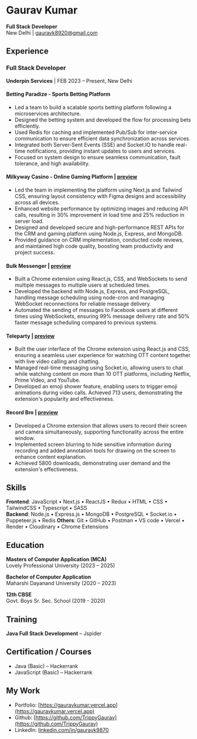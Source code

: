 
# Gaurav Kumar
**Full Stack Developer**  
New Delhi | gauravk8920@gmail.com  

## Experience

### Full Stack Developer  
**Underpin Services** | FEB 2023 – Present, New Delhi  

#### Betting Paradize - Sports Betting Platform
- Led a team to build a scalable sports betting platform following a microservices architecture.
- Designed the betting system and developed the flow for processing bets efficiently.
- Used Redis for caching and implemented Pub/Sub for inter-service communication to ensure efficient data synchronization across services.
- Integrated both Server-Sent Events (SSE) and Socket.IO to handle real-time notifications, providing instant updates to users and services.
- Focused on system design to ensure seamless communication, fault tolerance, and high availability.

#### Milkyway Casino - Online Gaming Platform | [preview](https://www.milkyway-casino.com)
- Led the team in implementing the platform using Next.js and Tailwind CSS, ensuring layout consistency with Figma designs and accessibility across all devices.
- Enhanced website performance by optimizing images and reducing API calls, resulting in 30% improvement in load time and 25% reduction in server load.
- Designed and developed secure and high-performance REST APIs for the CRM and gaming platform using Node.js, Express, and MongoDB.
- Provided guidance on CRM implementation, conducted code reviews, and maintained high code quality, boosting team productivity and project success.

#### Bulk Messenger | [preview](https://www.loom.com/share/3039bc6c6fdb4775830bbf4044525233?sid=c24f4396-ed29-4a68-8555-ee886f66ed08)
- Built a Chrome extension using React.js, CSS, and WebSockets to send multiple messages to multiple users at scheduled times.
- Developed the backend with Node.js, Express, and PostgreSQL, handling message scheduling using node-cron and managing WebSocket reconnections for reliable message delivery.
- Automated the sending of messages to Facebook users at different times using WebSockets, ensuring 99% message delivery rate and 50% faster message scheduling compared to previous systems.

#### Teleparty | [preview](https://www.teleparty.pro)
- Built the user interface of the Chrome extension using React.js and CSS, ensuring a seamless user experience for watching OTT content together with live video calling and chatting.
- Managed real-time messaging using Socket.io, allowing users to chat while watching content on more than 10 OTT platforms, including Netflix, Prime Video, and YouTube.
- Developed an emoji shower feature, enabling users to trigger emoji animations during video calls. Achieved 713 users, demonstrating the extension's popularity and effectiveness.

#### Record Bro | [preview](https://www.recordbro.com)
- Developed a Chrome extension that allows users to record their screen and camera simultaneously, supporting functionality across the entire window.
- Implemented screen blurring to hide sensitive information during recording and added annotation tools for drawing on the screen to enhance content explanation.
- Achieved 5800 downloads, demonstrating user demand and the extension's effectiveness.

## Skills
**Frontend**: JavaScript • Next.js • ReactJS • Redux • HTML • CSS • TailwindCSS • Typescript • SASS  
**Backend**: Node.js • Express.js • MongoDB • PostgreSQL • Socket.io • Puppeteer.js  •  Redis
**Others**: Git • GitHub • Postman • VS code • Vercel • Render • Cloudinary • Chrome Extensions  

## Education
**Masters of Computer Application (MCA)**  
Lovely Professional University (2023 – 2025)

**Bachelor of Computer Application**  
Maharshi Dayanand University (2020 – 2023)

**12th CBSE**  
Govt. Boys Sr. Sec. School (2019 - 2020)

## Training
**Java Full Stack Development** – Jspider  

## Certification / Courses
- Java (Basic) – Hackerrank
- JavaScript (Basic) – Hackerrank

## My Work
- Portfolio: [https://gauravkumar.vercel.app](https://gauravkumar.vercel.app)
- Github: [https://github.com/TrippyGaurav](https://github.com/TrippyGaurav)
- LinkedIn: [linkedin.com/in/gauravk9870](https://linkedin.com/in/gauravk9870)
